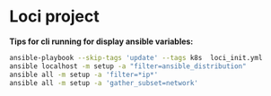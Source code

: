 # Loci project

**Tips for cli running for display ansible variables:**
```bash
ansible-playbook --skip-tags 'update' --tags k8s  loci_init.yml
ansible localhost -m setup -a "filter=ansible_distribution"
ansible all -m setup -a 'filter=*ip*'
ansible all -m setup -a 'gather_subset=network'
```
